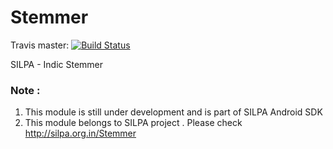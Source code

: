 Stemmer
=======

Travis master: [![Build Status](https://travis-ci.org/Project-SILPA/sdk-stemmer.svg)](https://travis-ci.org/Project-SILPA/sdk-stemmer) 

SILPA - Indic Stemmer

### Note :
1. This module is still under development and is part of SILPA Android SDK
2. This module belongs to SILPA project . Please check http://silpa.org.in/Stemmer
